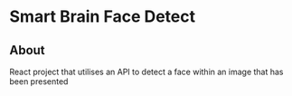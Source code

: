 # Smart Brain Face Detect

## About

React project that utilises an API to detect a face within an image that has
been presented
